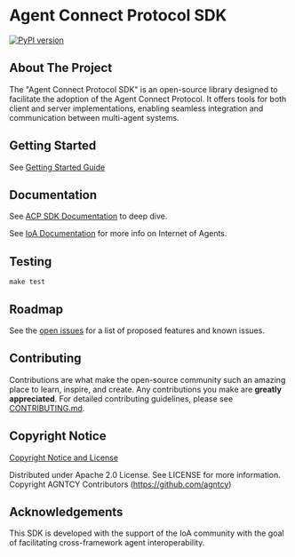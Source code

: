 # Agent Connect Protocol SDK

[![PyPI version](https://img.shields.io/pypi/v/agntcy-acp.svg)](https://pypi.org/project/agntcy-acp/)

## About The Project

The "Agent Connect Protocol SDK" is an open-source library designed to facilitate the adoption of the Agent Connect Protocol.
It offers tools for both client and server implementations, enabling seamless integration and communication between multi-agent systems.

## Getting Started

See [Getting Started Guide](https://agntcy.github.io/acp-sdk/README.md#getting-started)


## Documentation

See [ACP SDK Documentation](https://agntcy.github.io/acp-sdk) to deep dive.

See [IoA Documentation](https://docs.agntcy.org) for more info on Internet of Agents.

## Testing

`make test`


## Roadmap

See the [open issues](https://github.com/agntcy/acp-sdk/issues) for a list of proposed features and known issues.

## Contributing

Contributions are what make the open-source community such an amazing place to learn, inspire, and create. Any contributions you make are **greatly appreciated**. For detailed contributing guidelines, please see [CONTRIBUTING.md](https://github.com/agntcy/acp-sdk/blob/main/docs/CONTRIBUTING.md).


## Copyright Notice

[Copyright Notice and License](./LICENSE.md)

Distributed under Apache 2.0 License. See LICENSE for more information.
Copyright AGNTCY Contributors (https://github.com/agntcy)

## Acknowledgements

This SDK is developed with the support of the IoA community with the goal of facilitating cross-framework agent interoperability.
